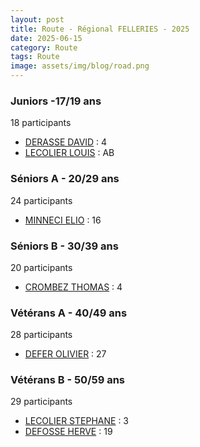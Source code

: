 ```yaml
---
layout: post
title: Route - Régional FELLERIES - 2025
date: 2025-06-15
category: Route
tags: Route
image: assets/img/blog/road.png
---
```


### Juniors -17/19 ans
18 participants
- [DERASSE DAVID](https://teamspecializedlille.cc/coureurs/derassedavid) : 4
- [LECOLIER LOUIS](https://teamspecializedlille.cc/coureurs/lecolierlouis) : AB

### Séniors A - 20/29 ans
24 participants
- [MINNECI ELIO](https://teamspecializedlille.cc/coureurs/minnecielio) : 16

### Séniors B - 30/39 ans
20 participants
- [CROMBEZ THOMAS](https://teamspecializedlille.cc/coureurs/crombezthomas) : 4

### Vétérans A - 40/49 ans
28 participants
- [DEFER OLIVIER](https://teamspecializedlille.cc/coureurs/deferolivier) : 27

### Vétérans B - 50/59 ans
29 participants
- [LECOLIER STEPHANE](https://teamspecializedlille.cc/coureurs/lecolierstephane) : 3
- [DEFOSSE HERVE](https://teamspecializedlille.cc/coureurs/defosseherve) : 19
